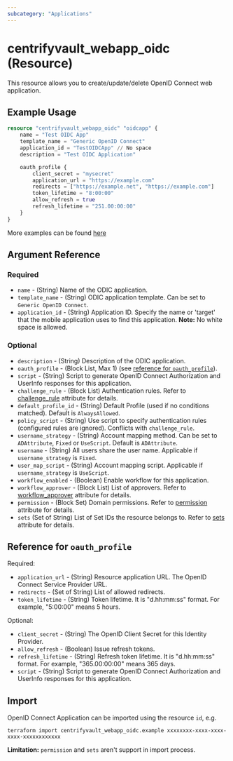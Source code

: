 ```yaml
---
subcategory: "Applications"
---
```


# centrifyvault_webapp_oidc (Resource)

This resource allows you to create/update/delete OpenID Connect web application.

## Example Usage

```terraform
resource "centrifyvault_webapp_oidc" "oidcapp" {
    name = "Test OIDC App"
    template_name = "Generic OpenID Connect"
    application_id = "TestOIDCApp" // No space
    description = "Test OIDC Application"

    oauth_profile {
        client_secret = "mysecret"
        application_url = "https://example.com"
        redirects = ["https://example.net", "https://example.com"]
        token_lifetime = "8:00:00"
        allow_refresh = true
        refresh_lifetime = "251.00:00:00"
    }
}
```

More examples can be found [here](https://github.com/marcozj/terraform-provider-centrifyvault/tree/main/examples/centrifyvault_webapp_oidc)

## Argument Reference

### Required

- `name` - (String) Name of the ODIC application.
- `template_name` - (String) ODIC application template. Can be set to `Generic OpenID Connect`.
- `application_id` - (String) Application ID. Specify the name or 'target' that the mobile application uses to find this application. **Note:** No white space is allowed.

### Optional

- `description` - (String) Description of the ODIC application.
- `oauth_profile` - (Block List, Max 1) (see [reference for `oauth_profile`](#reference-for-oauth_profile)).
- `script` - (String) Script to generate OpenID Connect Authorization and UserInfo responses for this application.
- `challenge_rule` - (Block List) Authentication rules. Refer to [challenge_rule](./attribute_challengerule.md) attribute for details.
- `default_profile_id` - (String) Default Profile (used if no conditions matched). Default is `AlwaysAllowed`.
- `policy_script` - (String) Use script to specify authentication rules (configured rules are ignored). Conflicts with `challenge_rule`.
- `username_strategy` - (String) Account mapping method. Can be set to `ADAttribute`, `Fixed` or `UseScript`. Default is `ADAttribute`.
- `username` - (String) All users share the user name. Applicable if `username_strategy` is `Fixed`.
- `user_map_script` - (String) Account mapping script. Applicable if `username_strategy` is `UseScript`.
- `workflow_enabled` - (Boolean) Enable workflow for this application.
- `workflow_approver` - (Block List) List of approvers. Refer to [workflow_approver](./attribute_workflow_approver.md) attribute for details.
- `permission` - (Block Set) Domain permissions. Refer to [permission](./attribute_permission.md) attribute for details.
- `sets` (Set of String) List of Set IDs the resource belongs to. Refer to [sets](./attribute_sets.md) attribute for details.

## Reference for `oauth_profile`

Required:

- `application_url` - (String) Resource application URL. The OpenID Connect Service Provider URL.
- `redirects` - (Set of String) List of allowed redirects.
- `token_lifetime` - (String) Token lifetime. It is "d.hh:mm:ss" format. For example, "5:00:00" means 5 hours.

Optional:

- `client_secret` - (String) The OpenID Client Secret for this Identity Provider.
- `allow_refresh` - (Boolean) Issue refresh tokens.
- `refresh_lifetime` - (String) Refresh token lifetime. It is "d.hh:mm:ss" format. For example, "365.00:00:00" means 365 days.
- `script` - (String) Script to generate OpenID Connect Authorization and UserInfo responses for this application.

## Import

OpenID Connect Application can be imported using the resource `id`, e.g.

```shell
terraform import centrifyvault_webapp_oidc.example xxxxxxxx-xxxx-xxxx-xxxx-xxxxxxxxxxxx
```

**Limitation:** `permission` and `sets` aren't support in import process.
